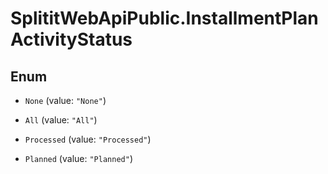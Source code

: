 # SplititWebApiPublic.InstallmentPlanActivityStatus

## Enum


* `None` (value: `"None"`)

* `All` (value: `"All"`)

* `Processed` (value: `"Processed"`)

* `Planned` (value: `"Planned"`)


